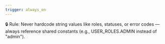 ```yaml
---
trigger: always_on
---
```


🔒 Rule: Never hardcode string values like roles, statuses, or error codes — always reference shared constants (e.g., USER_ROLES.ADMIN instead of "admin").